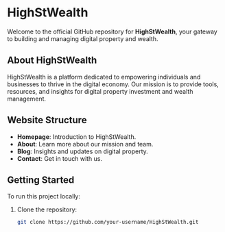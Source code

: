 # HighStWealth

Welcome to the official GitHub repository for **HighStWealth**, your gateway to building and managing digital property and wealth.

## About HighStWealth
HighStWealth is a platform dedicated to empowering individuals and businesses to thrive in the digital economy. Our mission is to provide tools, resources, and insights for digital property investment and wealth management.

## Website Structure
- **Homepage**: Introduction to HighStWealth.
- **About**: Learn more about our mission and team.
- **Blog**: Insights and updates on digital property.
- **Contact**: Get in touch with us.

## Getting Started
To run this project locally:
1. Clone the repository:
   ```bash
   git clone https://github.com/your-username/HighStWealth.git

